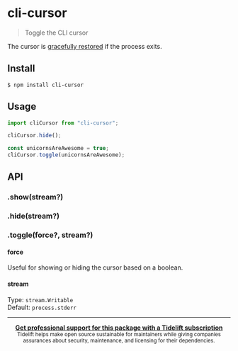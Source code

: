 # cli-cursor

> Toggle the CLI cursor

The cursor is [gracefully restored](https://github.com/sindresorhus/restore-cursor) if the process exits.

## Install

```
$ npm install cli-cursor
```

## Usage

```js
import cliCursor from "cli-cursor";

cliCursor.hide();

const unicornsAreAwesome = true;
cliCursor.toggle(unicornsAreAwesome);
```

## API

### .show(stream?)

### .hide(stream?)

### .toggle(force?, stream?)

#### force

Useful for showing or hiding the cursor based on a boolean.

#### stream

Type: `stream.Writable`\
Default: `process.stderr`

---

<div align="center">
	<b>
		<a href="https://tidelift.com/subscription/pkg/npm-cli-cursor?utm_source=npm-cli-cursor&utm_medium=referral&utm_campaign=readme">Get professional support for this package with a Tidelift subscription</a>
	</b>
	<br>
	<sub>
		Tidelift helps make open source sustainable for maintainers while giving companies<br>assurances about security, maintenance, and licensing for their dependencies.
	</sub>
</div>
